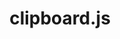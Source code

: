 ---
github: zenorocha/clipboard.js
guide: https://github.com/zenorocha/clipboard.js/blob/gh-pages/assets/images/clippy.svg
images:
- clipboardjs-ar21.svg
- clipboardjs-icon.svg
- clipboardjs-official.svg
- clipboardjs-tile.svg
logohandle: clipboardjs
sort: clipboardjs
title: clipboard.js
website: http://clipboardjs.com/
wikipedia: https://en.wikipedia.org/wiki/Markdown
---